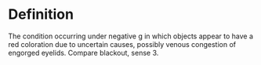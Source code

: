 # Definition

The condition occurring under negative g in which objects appear to have
a red coloration due to uncertain causes, possibly venous congestion of
engorged eyelids. Compare blackout, sense 3.
